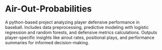 # Air-Out-Probabilities
A python-based project analyzing player defensive performance in baseball. Includes data preprocessing, predictive modeling with logistic regression and random forests, and defensive metrics calculations. Outputs player-specific insights like airout rates, positional plays, and performance summaries for informed decision-making.
